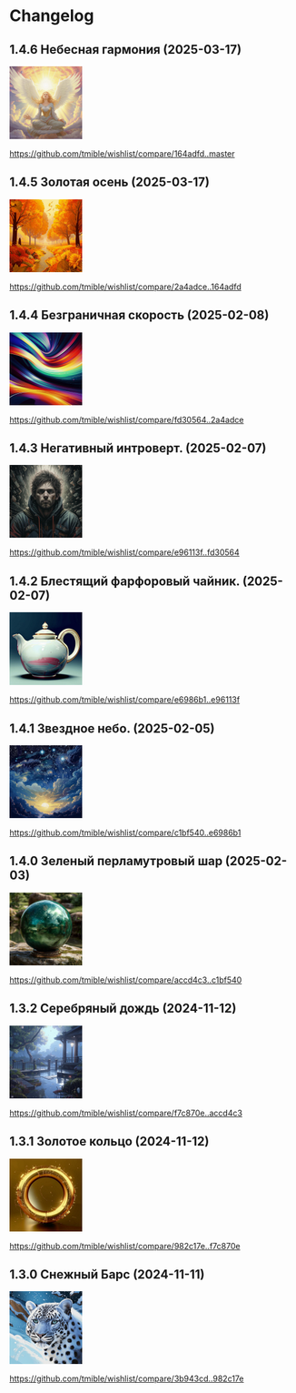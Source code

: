 # Changelog

## 1.4.6 Небесная гармония (2025-03-17)
<img width="128" height="128" src="release-images/1.4.6.png"/>

https://github.com/tmible/wishlist/compare/164adfd..master


## 1.4.5 Золотая осень (2025-03-17)
<img width="128" height="128" src="release-images/1.4.5.png"/>

https://github.com/tmible/wishlist/compare/2a4adce..164adfd


## 1.4.4 Безграничная скорость (2025-02-08)
<img width="128" height="128" src="release-images/1.4.4.png"/>

https://github.com/tmible/wishlist/compare/fd30564..2a4adce


## 1.4.3 Негативный интроверт. (2025-02-07)
<img width="128" height="128" src="release-images/1.4.3.png"/>

https://github.com/tmible/wishlist/compare/e96113f..fd30564


## 1.4.2 Блестящий фарфоровый чайник. (2025-02-07)
<img width="128" height="128" src="release-images/1.4.2.png"/>

https://github.com/tmible/wishlist/compare/e6986b1..e96113f


## 1.4.1 Звездное небо. (2025-02-05)
<img width="128" height="128" src="release-images/1.4.1.png"/>

https://github.com/tmible/wishlist/compare/c1bf540..e6986b1


## 1.4.0 Зеленый перламутровый шар (2025-02-03)
<img width="128" height="128" src="release-images/1.4.0.png"/>

https://github.com/tmible/wishlist/compare/accd4c3..c1bf540


## 1.3.2 Серебряный дождь (2024-11-12)
<img width="128" height="128" src="release-images/1.3.2.png"/>

https://github.com/tmible/wishlist/compare/f7c870e..accd4c3


## 1.3.1 Золотое кольцо (2024-11-12)
<img width="128" height="128" src="release-images/1.3.1.png"/>

https://github.com/tmible/wishlist/compare/982c17e..f7c870e


## 1.3.0 Снежный Барс (2024-11-11)
<img width="128" height="128" src="release-images/1.3.0.png"/>

https://github.com/tmible/wishlist/compare/3b943cd..982c17e
